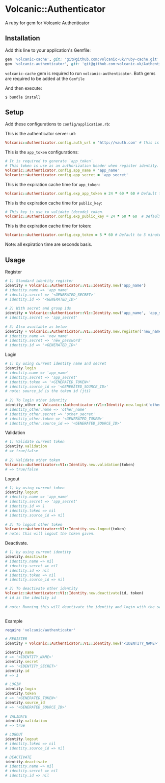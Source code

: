 # Volcanic::Authenticator

A ruby for gem for Volcanic Authenticator

## Installation

Add this line to your application's Gemfile:


```ruby
gem 'volcanic-cache', git: 'git@github.com:volcanic-uk/ruby-cache.git'
gem 'volcanic-authenticator', git: 'git@github.com:volcanic-uk/Authenticator-ruby-gem.git'
```
`volcanic-cache` gem is required to run `volcanic-authenticator`. Both gems are required to be added at the `Gemfile`

And then execute:

    $ bundle install
    
## Setup

Add these configurations to `config/application.rb`:

This is the authenticator server url:
```ruby
Volcanic::Authenticator.config.auth_url = 'http://vauth.com' # this is required
```
This is the `app_token` configurations:
```ruby
# It is required to generate `app_token`. 
# This token is use as an authorization header when register identity. 
Volcanic::Authenticator.config.app_name = 'app_name'
Volcanic::Authenticator.config.app_secret = 'app_secret' 
```

This is the expiration cache time for `app_token`: 
```ruby
Volcanic::Authenticator.config.exp_app_token = 24 * 60 * 60 # Default to 1 day.
```

This is the expiration cache time for `public_key`: 
```ruby
# This key is use to validate (decode) token.
Volcanic::Authenticator.config.exp_public_key = 24 * 60 * 60  # Default to 1 day. 
```

This is the expiration cache time for token:
```ruby
Volcanic::Authenticator.config.exp_token = 5 * 60 # Default to 5 minutes
```
Note: all expiration time are seconds basis.

## Usage

Register
```ruby
# 1) Standard identity register
identity = Volcanic::Authenticator::V1::Identity.new('app_name')
# identity.name => 'app_name'
# identity.secret => '<GENERATED_SECRET>'
# identity.id => '<GENERATED_ID>' 
 
# 2) With secret and group ids
identity = Volcanic::Authenticator::V1::Identity.new('app_name', 'app_secret', [1,2])
# identity.secret => 'app_secret'
  
# 3) Also available as below
identity = Volcanic::Authenticator::V1::Identity.new.register('new_name', 'new_password', [3,4])
# identity.name => 'new_name'
# identity.secret => 'new_password'
# identity.id => '<GENERATED_ID>'
```
    
   
Login
```ruby
# 1) by using current identity name and secret
identity.login
# identity.name => 'app_name'
# identity.secret => 'app_secret'
# identity.token => '<GENERATED_TOKEN>'
# identity.source_id => '<GENERATED_SOURCE_ID>'
# note: source_id is the token id (jti) 
  
# 2) To login other identity
identity_other = Volcanic::Authenticator::V1::Identity.new.login('other_name', 'other_secret')
# identity_other.name => 'other_name'
# identity_other.secret => 'other_secret'
# identity_other.token => '<GENERATED_TOKEN>'
# identity_other.source_id => '<GENERATED_SOURCE_ID>'
```
Validation
```ruby
# 1) Validate current token
identity.validation 
# => true/false
 
# 2) Validate other token
Volcanic::Authenticator::V1::Identity.new.validation(token)
# => true/false
```
Logout 
```ruby
# 1) by using current token
identity.logout
# identity.name => 'app_name'
# identity.secret => 'app_secret'
# identity.id => 1
# identity.token => nil
# identity.source_id => nil
 
# 2) To logout other token
Volcanic::Authenticator::V1::Identity.new.logout(token)
# note: this will logout the token given.
```  
Deactivate. 
```ruby
# 1) by using current identity 
identity.deactivate
# identity.name => nil
# identity.secret => nil
# identity.id => nil
# identity.token => nil
# identity.source_id => nil

# 2) To deactivate other identity
Volcanic::Authenticator::V1::Identity.new.deactivate(id, token)
# id is the identity id 
 
# note: Running this will deactivate the identity and login with the same identity (name and secret) will return an error.
 
``` 
 
Example
```ruby
require 'volcanic/authenticator'

# REGISTER
identity = Volcanic::Authenticator::V1::Identity.new('<IDENTITY_NAME>','<IDENTITY_SECRET')

identity.name
# => '<IDENTITY_NAME>' 
identity.secret 
# => '<IDENTITY_SECRET>'
identity.id 
# => 1

# LOGIN 
identity.login
identity.token
# => '<GENERATED_TOKEN>'
identity.source_id
# => '<GENERATED_SOURCE_ID>'
 
# VALIDATE
identity.validation
# => true

# LOGOUT
identity.logout
# identity.token => nil
# identity.source_id => nil

# DEACTIVATE
identity.deactivate  
# identity.name => nil
# identity.secret => nil
# identity.id => nil
```